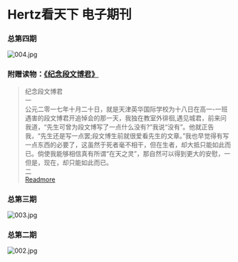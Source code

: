 # Hertz看天下 电子期刊

### 总第四期
![004.jpg](https://i.loli.net/2019/12/12/hJF7GfdAKvt2eYD.jpg)
  
  



### 附赠读物：[《纪念段文博君》](text.md)
  

> 纪念段文博君  
一  
公元二零一七年十月二十日，就是天津英华国际学校为十八日在高一-一班遇害的段文博君开追悼会的那一天，我独在教室外徘徊,遇见城君，前来问我道，“先生可曾为段文博写了一点什么没有?”我说“没有”。他就正告我，“先生还是写一点罢;段文博生前就很爱看先生的文章。”我也早觉得有写一点东西的必要了，这虽然于死者毫不相干，但在生者，却大抵只能如此而已。倘使我能够相信真有所谓“在天之灵”，那自然可以得到更大的安慰，一但是，现在，却只能如此而已。  
二  
[Readmore](text.md)
  
### 总第三期
![003.jpg](https://i.loli.net/2019/12/12/iKuQZW91eGpTS8s.jpg)
### 总第二期
![002.jpg](https://i.loli.net/2019/12/12/u19ngvYtwjmqV5L.jpg)
